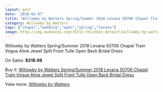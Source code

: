 ```yaml
---
layout: post
date: '2018-02-07'
title: "Willowby by Watters Spring/Summer 2018 Levana 50706 Chapel Train Vogue Aline Jewel Split Front Tulle Open Back Bridal Dress"
category: Willowby by Watters
tags: ["chapel","wedding","open","spring","levana"]
image: http://img.eudances.com/33712-thickbox_default/willowby-by-watters-spring-summer-2018-levana-50706-chapel-train-vogue-aline-jewel-split-front-tulle-open-back-bridal-dress.jpg
---
```

Willowby by Watters Spring/Summer 2018 Levana 50706 Chapel Train Vogue Aline Jewel Split Front Tulle Open Back Bridal Dress

On Sales: **$318.98**
<a href="https://www.eudances.com/en/willowby-by-watters/10281-willowby-by-watters-spring-summer-2018-levana-50706-chapel-train-vogue-aline-jewel-split-front-tulle-open-back-bridal-dress.html"><amp-img layout="responsive" width="600" height="600" src="//img.eudances.com/33712-thickbox_default/willowby-by-watters-spring-summer-2018-levana-50706-chapel-train-vogue-aline-jewel-split-front-tulle-open-back-bridal-dress.jpg" alt="Willowby by Watters Spring/Summer 2018 Levana 50706 Chapel Train Vogue Aline Jewel Split Front Tulle Open Back Bridal Dress 0" /></a>
<a href="https://www.eudances.com/en/willowby-by-watters/10281-willowby-by-watters-spring-summer-2018-levana-50706-chapel-train-vogue-aline-jewel-split-front-tulle-open-back-bridal-dress.html"><amp-img layout="responsive" width="600" height="600" src="//img.eudances.com/33718-thickbox_default/willowby-by-watters-spring-summer-2018-levana-50706-chapel-train-vogue-aline-jewel-split-front-tulle-open-back-bridal-dress.jpg" alt="Willowby by Watters Spring/Summer 2018 Levana 50706 Chapel Train Vogue Aline Jewel Split Front Tulle Open Back Bridal Dress 1" /></a>
<a href="https://www.eudances.com/en/willowby-by-watters/10281-willowby-by-watters-spring-summer-2018-levana-50706-chapel-train-vogue-aline-jewel-split-front-tulle-open-back-bridal-dress.html"><amp-img layout="responsive" width="600" height="600" src="//img.eudances.com/33717-thickbox_default/willowby-by-watters-spring-summer-2018-levana-50706-chapel-train-vogue-aline-jewel-split-front-tulle-open-back-bridal-dress.jpg" alt="Willowby by Watters Spring/Summer 2018 Levana 50706 Chapel Train Vogue Aline Jewel Split Front Tulle Open Back Bridal Dress 2" /></a>
<a href="https://www.eudances.com/en/willowby-by-watters/10281-willowby-by-watters-spring-summer-2018-levana-50706-chapel-train-vogue-aline-jewel-split-front-tulle-open-back-bridal-dress.html"><amp-img layout="responsive" width="600" height="600" src="//img.eudances.com/33716-thickbox_default/willowby-by-watters-spring-summer-2018-levana-50706-chapel-train-vogue-aline-jewel-split-front-tulle-open-back-bridal-dress.jpg" alt="Willowby by Watters Spring/Summer 2018 Levana 50706 Chapel Train Vogue Aline Jewel Split Front Tulle Open Back Bridal Dress 3" /></a>
<a href="https://www.eudances.com/en/willowby-by-watters/10281-willowby-by-watters-spring-summer-2018-levana-50706-chapel-train-vogue-aline-jewel-split-front-tulle-open-back-bridal-dress.html"><amp-img layout="responsive" width="600" height="600" src="//img.eudances.com/33715-thickbox_default/willowby-by-watters-spring-summer-2018-levana-50706-chapel-train-vogue-aline-jewel-split-front-tulle-open-back-bridal-dress.jpg" alt="Willowby by Watters Spring/Summer 2018 Levana 50706 Chapel Train Vogue Aline Jewel Split Front Tulle Open Back Bridal Dress 4" /></a>
<a href="https://www.eudances.com/en/willowby-by-watters/10281-willowby-by-watters-spring-summer-2018-levana-50706-chapel-train-vogue-aline-jewel-split-front-tulle-open-back-bridal-dress.html"><amp-img layout="responsive" width="600" height="600" src="//img.eudances.com/33714-thickbox_default/willowby-by-watters-spring-summer-2018-levana-50706-chapel-train-vogue-aline-jewel-split-front-tulle-open-back-bridal-dress.jpg" alt="Willowby by Watters Spring/Summer 2018 Levana 50706 Chapel Train Vogue Aline Jewel Split Front Tulle Open Back Bridal Dress 5" /></a>
<a href="https://www.eudances.com/en/willowby-by-watters/10281-willowby-by-watters-spring-summer-2018-levana-50706-chapel-train-vogue-aline-jewel-split-front-tulle-open-back-bridal-dress.html"><amp-img layout="responsive" width="600" height="600" src="//img.eudances.com/33713-thickbox_default/willowby-by-watters-spring-summer-2018-levana-50706-chapel-train-vogue-aline-jewel-split-front-tulle-open-back-bridal-dress.jpg" alt="Willowby by Watters Spring/Summer 2018 Levana 50706 Chapel Train Vogue Aline Jewel Split Front Tulle Open Back Bridal Dress 6" /></a>

Buy it: [Willowby by Watters Spring/Summer 2018 Levana 50706 Chapel Train Vogue Aline Jewel Split Front Tulle Open Back Bridal Dress](https://www.eudances.com/en/willowby-by-watters/10281-willowby-by-watters-spring-summer-2018-levana-50706-chapel-train-vogue-aline-jewel-split-front-tulle-open-back-bridal-dress.html "Willowby by Watters Spring/Summer 2018 Levana 50706 Chapel Train Vogue Aline Jewel Split Front Tulle Open Back Bridal Dress")

View more: [Willowby by Watters](https://www.eudances.com/en/48-willowby-by-watters "Willowby by Watters")